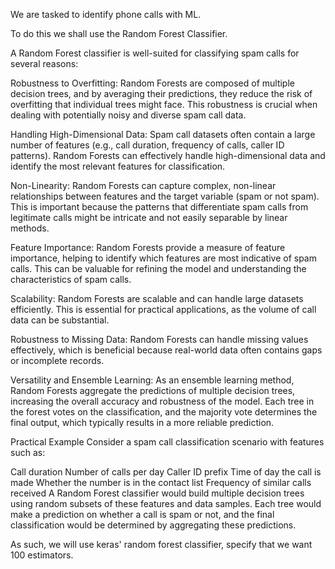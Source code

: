 We are tasked to identify phone calls with ML. 

To do this we shall use the Random Forest Classifier.



A Random Forest classifier is well-suited for classifying spam calls for several reasons:

Robustness to Overfitting: Random Forests are composed of multiple decision trees, and by averaging their predictions, they reduce the risk of overfitting that individual trees might face. This robustness is crucial when dealing with potentially noisy and diverse spam call data.

Handling High-Dimensional Data: Spam call datasets often contain a large number of features (e.g., call duration, frequency of calls, caller ID patterns). Random Forests can effectively handle high-dimensional data and identify the most relevant features for classification.

Non-Linearity: Random Forests can capture complex, non-linear relationships between features and the target variable (spam or not spam). This is important because the patterns that differentiate spam calls from legitimate calls might be intricate and not easily separable by linear methods.

Feature Importance: Random Forests provide a measure of feature importance, helping to identify which features are most indicative of spam calls. This can be valuable for refining the model and understanding the characteristics of spam calls.

Scalability: Random Forests are scalable and can handle large datasets efficiently. This is essential for practical applications, as the volume of call data can be substantial.

Robustness to Missing Data: Random Forests can handle missing values effectively, which is beneficial because real-world data often contains gaps or incomplete records.

Versatility and Ensemble Learning: As an ensemble learning method, Random Forests aggregate the predictions of multiple decision trees, increasing the overall accuracy and robustness of the model. Each tree in the forest votes on the classification, and the majority vote determines the final output, which typically results in a more reliable prediction.

Practical Example
Consider a spam call classification scenario with features such as:

Call duration
Number of calls per day
Caller ID prefix
Time of day the call is made
Whether the number is in the contact list
Frequency of similar calls received
A Random Forest classifier would build multiple decision trees using random subsets of these features and data samples. Each tree would make a prediction on whether a call is spam or not, and the final classification would be determined by aggregating these predictions.


As such, we will use keras' random forest classifier, specify that we want 100 estimators.
